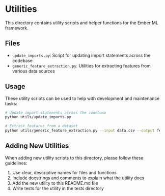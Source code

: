 # Utilities

This directory contains utility scripts and helper functions for the Ember ML framework.

## Files

- `update_imports.py`: Script for updating import statements across the codebase
- `generic_feature_extraction.py`: Utilities for extracting features from various data sources

## Usage

These utility scripts can be used to help with development and maintenance tasks:

```bash
# Update import statements across the codebase
python utils/update_imports.py

# Extract features from a dataset
python utils/generic_feature_extraction.py --input data.csv --output features.csv
```

## Adding New Utilities

When adding new utility scripts to this directory, please follow these guidelines:

1. Use clear, descriptive names for files and functions
2. Include docstrings and comments to explain what the utility does
3. Add the new utility to this README.md file
4. Write tests for the utility in the tests directory